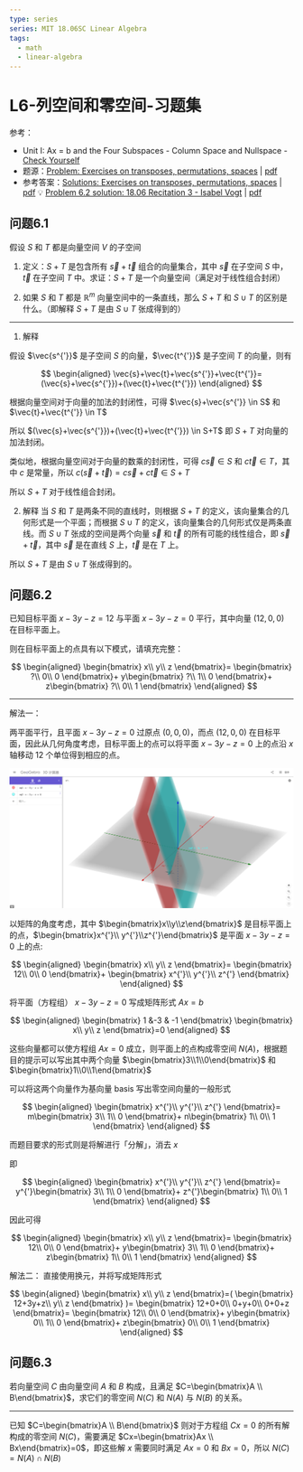 ```yaml
---
type: series
series: MIT 18.06SC Linear Algebra
tags:
  - math
  - linear-algebra
---
```


# L6-列空间和零空间-习题集
参考：

* Unit I: Ax = b and the Four Subspaces - Column Space and Nullspace - [Check Yourself](https://ocw.mit.edu/courses/mathematics/18-06sc-linear-algebra-fall-2011/ax-b-and-the-four-subspaces/column-space-and-nullspace/)
* 题源：[Problem: Exercises on transposes, permutations, spaces](https://ocw.mit.edu/courses/mathematics/18-06sc-linear-algebra-fall-2011/ax-b-and-the-four-subspaces/column-space-and-nullspace/MIT18_06SCF11_Ses1.6prob.pdf) | [pdf](./_v_attachments/20201124233408686_22675/MIT18_06SCF11_Ses1.6prob.pdf)
* 参考答案：[Solutions: Exercises on transposes, permutations, spaces](https://ocw.mit.edu/courses/mathematics/18-06sc-linear-algebra-fall-2011/ax-b-and-the-four-subspaces/column-space-and-nullspace/MIT18_06SCF11_Ses1.6sol.pdf) | [pdf](./_v_attachments/20201124233408686_22675/MIT18_06SCF11_Ses1.6sol.pdf)
    :bulb: [Problem 6.2 solution: 18.06 Recitation 3 - Isabel Vogt](http://faculty.washington.edu/ivogt/Rec3_solns.pdf) | [pdf](./_v_attachments/20201124233408686_22675/Rec3_solns.pdf)

## 问题6.1
假设 $S$ 和 $T$ 都是向量空间 $V$ 的子空间

1. 定义：$S+T$ 是包含所有 $\vec{s}+\vec{t}$ 组合的向量集合，其中 $\vec{s}$ 在子空间 $S$ 中，$\vec{t}$ 在子空间 $T$ 中。求证：$S+T$ 是一个向量空间（满足对于线性组合封闭）

2. 如果 $S$ 和 $T$ 都是 $\mathbb{R}^{m}$ 向量空间中的一条直线，那么 $S+T$ 和 $S \cup T$ 的区别是什么。（即解释 $S+T$ 是由 $S \cup T$ 张成得到的）

---

1. 解释

假设 $\vec{s^{'}}$ 是子空间 $S$ 的向量，$\vec{t^{'}}$ 是子空间 $T$ 的向量，则有

<!-- #region-->
$$
\begin{aligned}
\vec{s}+\vec{t}+\vec{s^{'}}+\vec{t^{'}}=(\vec{s}+\vec{s^{'}})+(\vec{t}+\vec{t^{'}})
\end{aligned}
$$
<!-- #endregion -->

根据向量空间对于向量的加法的封闭性，可得 $\vec{s}+\vec{s^{'}} \in S$ 和 $\vec{t}+\vec{t^{'}} \in T$

所以 $(\vec{s}+\vec{s^{'}})+(\vec{t}+\vec{t^{'}}) \in S+T$ 即 $S+T$ 对向量的加法封闭。

类似地，根据向量空间对于向量的数乘的封闭性，可得 $c\vec{s} \in S$ 和 $c\vec{t} \in T$，其中 $c$ 是常量，所以 $c(\vec{s}+\vec{t})=c\vec{s} + c\vec{t} \in S+T$

所以 $S+T$ 对于线性组合封闭。

2. 解释
当 $S$ 和 $T$ 是两条不同的直线时，则根据 $S+T$ 的定义，该向量集合的几何形式是一个平面；而根据 $S \cup T$ 的定义，该向量集合的几何形式仅是两条直线。而 $S \cup T$ 张成的空间是两个向量 $\vec{s}$ 和 $\vec{t}$ 的所有可能的线性组合，即 $\vec{s}+\vec{t}$，其中 $\vec{s}$ 是在直线 $S$ 上，$\vec{t}$ 是在 $T$ 上。

所以 $S+T$ 是由 $S \cup T$ 张成得到的。

## 问题6.2

已知目标平面 $x-3y-z=12$ 与平面 $x-3y-z=0$ 平行，其中向量 $(12, 0, 0)$ 在目标平面上。

则在目标平面上的点具有以下模式，请填充完整：

<!-- #region-->
$$
\begin{aligned}
\begin{bmatrix}
 x\\
 y\\
 z
\end{bmatrix}=
\begin{bmatrix}
 ?\\
 0\\
 0
\end{bmatrix}+
y\begin{bmatrix}
 ?\\
 1\\
 0
\end{bmatrix}+
z\begin{bmatrix}
 ?\\
 0\\
 1
\end{bmatrix}
\end{aligned}
$$
<!-- #endregion -->

---

解法一：

两平面平行，且平面 $x-3y-z=0$ 过原点 $(0, 0, 0)$，而点 $(12, 0, 0)$ 在目标平面，因此从几何角度考虑，目标平面上的点可以将平面 $x-3y-z=0$ 上的点沿 $x$ 轴移动 12 个单位得到相应的点。

![使等式成立的向量集合的几何表示](./_v_images/20201127110120631_27849.png)

以矩阵的角度考虑，其中 $\begin{bmatrix}x\\y\\z\end{bmatrix}$ 是目标平面上的点，$\begin{bmatrix}x^{'}\\ y^{'}\\z^{'}\end{bmatrix}$ 是平面 $x-3y-z=0$ 上的点:

<!-- #region-->
$$
\begin{aligned}
\begin{bmatrix}
 x\\
 y\\
 z
\end{bmatrix}=
\begin{bmatrix}
 12\\
 0\\
 0
\end{bmatrix}+
\begin{bmatrix}
 x^{'}\\
 y^{'}\\
 z^{'}
\end{bmatrix}
\end{aligned}
$$
<!-- #endregion -->

将平面（方程组） $x-3y-z=0$ 写成矩阵形式 $Ax=b$

<!-- #region-->
$$
\begin{aligned}
\begin{bmatrix}
 1 &-3 & -1
\end{bmatrix}
\begin{bmatrix}
 x\\
 y\\
 z
\end{bmatrix}=0
\end{aligned}
$$
<!-- #endregion -->

这些向量都可以使方程组 $Ax=0$ 成立，则平面上的点构成零空间 $N(A)$，根据题目的提示可以写出其中两个向量 $\begin{bmatrix}3\\1\\0\end{bmatrix}$ 和 $\begin{bmatrix}1\\0\\1\end{bmatrix}$

可以将这两个向量作为基向量 basis 写出零空间向量的一般形式

<!-- #region-->
$$
\begin{aligned}
\begin{bmatrix}
 x^{'}\\
 y^{'}\\
 z^{'}
\end{bmatrix}=
m\begin{bmatrix}
 3\\
 1\\
 0
\end{bmatrix}+
n\begin{bmatrix}
 1\\
 0\\
 1
\end{bmatrix}
\end{aligned}
$$
<!-- #endregion -->

而题目要求的形式则是将解进行「分解」，消去 $x$

即
<!-- #region-->
$$
\begin{aligned}
\begin{bmatrix}
 x^{'}\\
 y^{'}\\
 z^{'}
\end{bmatrix}=
y^{'}\begin{bmatrix}
 3\\
 1\\
 0
\end{bmatrix}+
z^{'}\begin{bmatrix}
 1\\
 0\\
 1
\end{bmatrix}
\end{aligned}
$$
<!-- #endregion -->

因此可得

<!-- #region-->
$$
\begin{aligned}
\begin{bmatrix}
 x\\
 y\\
 z
\end{bmatrix}=
\begin{bmatrix}
 12\\
 0\\
 0
\end{bmatrix}+
y\begin{bmatrix}
 3\\
 1\\
 0
\end{bmatrix}+
z\begin{bmatrix}
 1\\
 0\\
 1
\end{bmatrix}
\end{aligned}
$$
<!-- #endregion -->

解法二：
直接使用换元，并将写成矩阵形式

<!-- #region-->
$$
\begin{aligned}
\begin{bmatrix}
 x\\
 y\\
 z
\end{bmatrix}=(
\begin{bmatrix}
 12+3y+z\\
 y\\
 z
\end{bmatrix}
)=
\begin{bmatrix}
 12+0+0\\
 0+y+0\\
 0+0+z
\end{bmatrix}=
\begin{bmatrix}
 12\\
 0\\
 0
\end{bmatrix}+
y\begin{bmatrix}
 0\\
 1\\
 0
\end{bmatrix}+
z\begin{bmatrix}
 0\\
 0\\
 1
\end{bmatrix}
\end{aligned}
$$
<!-- #endregion -->

## 问题6.3
若向量空间 $C$ 由向量空间 $A$ 和 $B$ 构成，且满足 $C=\begin{bmatrix}A \\ B\end{bmatrix}$，求它们的零空间 $N(C)$ 和 $N(A)$ 与 $N(B)$ 的关系。

---

已知 $C=\begin{bmatrix}A \\ B\end{bmatrix}$ 则对于方程组 $Cx=0$ 的所有解构成的零空间 $N(C)$，需要满足 $Cx=\begin{bmatrix}Ax \\ Bx\end{bmatrix}=0$，即这些解 $x$ 需要同时满足 $Ax=0$ 和 $Bx=0$，所以 $N(C)=N(A) \cap N(B)$